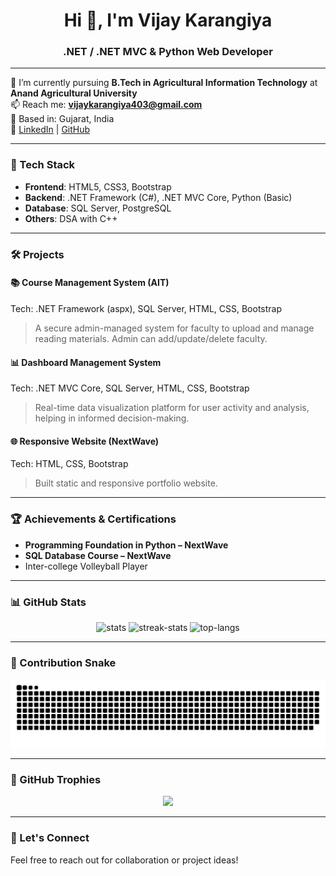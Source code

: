 <h1 align="center">Hi 👋, I'm Vijay Karangiya</h1>
<h3 align="center">.NET / .NET MVC & Python Web Developer</h3>

---

🌱 I’m currently pursuing **B.Tech in Agricultural Information Technology** at **Anand Agricultural University**  
📫 Reach me: **vijaykarangiya403@gmail.com**  
📍 Based in: Gujarat, India  
🔗 [LinkedIn](https://linkedin.com/in/karangiya%20vijay) | [GitHub](https://github.com/Vijaykarangiya13)

---

### 🚀 Tech Stack
- **Frontend**: HTML5, CSS3, Bootstrap  
- **Backend**: .NET Framework (C#), .NET MVC Core, Python (Basic)  
- **Database**: SQL Server, PostgreSQL  
- **Others**: DSA with C++

---

### 🛠 Projects

#### 📚 Course Management System (AIT)
Tech: .NET Framework (aspx), SQL Server, HTML, CSS, Bootstrap  
> A secure admin-managed system for faculty to upload and manage reading materials. Admin can add/update/delete faculty.

#### 📊 Dashboard Management System  
Tech: .NET MVC Core, SQL Server, HTML, CSS, Bootstrap  
> Real-time data visualization platform for user activity and analysis, helping in informed decision-making.

#### 🌐 Responsive Website (NextWave)
Tech: HTML, CSS, Bootstrap  
> Built static and responsive portfolio website.

---

### 🏆 Achievements & Certifications
- **Programming Foundation in Python – NextWave**  
- **SQL Database Course – NextWave**  
- Inter-college Volleyball Player

---

### 📊 GitHub Stats
<p align="center">
  <img src="https://github-readme-stats.vercel.app/api?username=Vijaykarangiya13&show_icons=true&theme=radical" alt="stats" />
  <img src="https://github-readme-streak-stats.herokuapp.com/?user=Vijaykarangiya13&theme=radical" alt="streak-stats"/>
  <img src="https://github-readme-stats.vercel.app/api/top-langs/?username=Vijaykarangiya13&layout=compact&theme=radical" alt="top-langs" />
</p>

---

### 🐍 Contribution Snake

![snake gif](https://raw.githubusercontent.com/Platane/snk/output/github-contribution-grid-snake.svg)


---

### 🏅 GitHub Trophies
<p align="center">
  <img src="https://github-profile-trophy.vercel.app/?username=Vijaykarangiya13&theme=algolia&row=2&column=3" />
</p>

---

### 💬 Let's Connect
Feel free to reach out for collaboration or project ideas!
